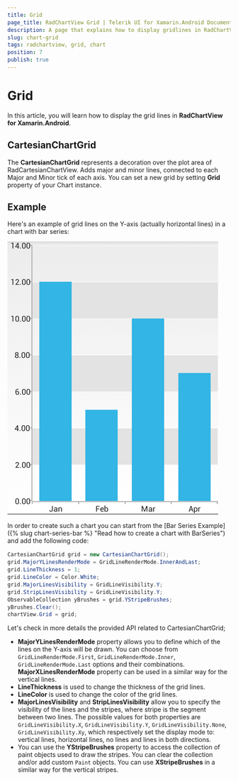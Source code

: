 ```yaml
---
title: Grid
page_title: RadChartView Grid | Telerik UI for Xamarin.Android Documentation
description: A page that explains how to display gridlines in RadChartView for Android.
slug: chart-grid
tags: radchartview, grid, chart
position: 7
publish: true
---
```


# Grid

In this article, you will learn how to display the grid lines in **RadChartView for Xamarin.Android**.

## CartesianChartGrid

The **CartesianChartGrid** represents a decoration over the plot area of RadCartesianChartView. Adds major and minor lines, connected to each Major and Minor tick of each axis. You can set a new grid by setting **Grid** property of your Chart instance.

## Example

Here's an example of grid lines on the Y-axis (actually horizontal lines) in a chart with bar series:

![TelerikUI-Chart-Grid](images/chart-grid-1.png "Demo of Cartesian chart with Grid Lines.")

In order to create such a chart you can start from the [Bar Series Example]({% slug chart-series-bar %} "Read how to create a chart with BarSeries") and add the following code:

```C#
CartesianChartGrid grid = new CartesianChartGrid();
grid.MajorYLinesRenderMode = GridLineRenderMode.InnerAndLast;
grid.LineThickness = 1;
grid.LineColor = Color.White;
grid.MajorLinesVisibility = GridLineVisibility.Y;
grid.StripLinesVisibility = GridLineVisibility.Y;
ObservableCollection yBrushes = grid.YStripeBrushes;
yBrushes.Clear();
chartView.Grid = grid;
```

Let's check in more details the provided API related to CartesianChartGrid;

* **MajorYLinesRenderMode** property allows you to define which of the lines on the Y-axis will be drawn. You can choose from `GridLineRenderMode.First`, `GridLineRenderMode.Inner`, `GridLineRenderMode.Last` options and their combinations. **MajorXLinesRenderMode** property can be used in a similar way for the vertical lines. 
* **LineThickness** is used to change the thickness of the grid lines. 
* **LineColor** is used to change the color of the grid lines. 
* **MajorLinesVisibility** and **StripLinesVisibility** allow you to specify the visibility of the lines and the stripes, where stripe is the segment between two lines. The possible values for both properties are `GridLineVisibility.X`, `GridLineVisibility.Y`, `GridLineVisibility.None`, `GridLineVisibility.Xy`, which respectively set the display mode to: vertical lines, horizontal lines, no lines and lines in both directions. 
* You can use the **YStripeBrushes** property to access the collection of paint objects used to draw the stripes. You can clear the collection and/or add custom `Paint` objects. You can use **XStripeBrushes** in a similar way for the vertical stripes.
